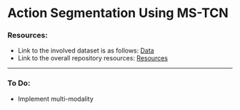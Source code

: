 # Action Segmentation Using MS-TCN
### Resources:
- Link to the involved dataset is as follows: [Data](https://drive.google.com/drive/folders/1l-RitoKvbL6Cy3DPhaRBBW9E5ZoCdZzS?usp=sharing)
- Link to the overall repository resources: [Resources](https://drive.google.com/drive/folders/1jXFbFdPYGafll1FarIvjbDphPC5Vg4rB?usp=sharing)

--- 

### To Do:
- Implement multi-modality